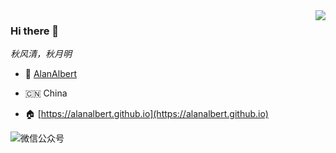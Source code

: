 
<img align="right" src="https://github-readme-stats.vercel.app/api?username=alanalbert&show_icons=true&icon_color=805AD5&text_color=718096&bg_color=ffffff&hide_title=true" />

### Hi there 👋

*秋风清，秋月明*

* 👥  [AlanAlbert](https://alanalbert.github.io)

* 🇨🇳  China

* 🏠  [https://alanalbert.github.io](https://alanalbert.github.io)


![微信公众号](https://alanalbert.github.io/wechat.png)
